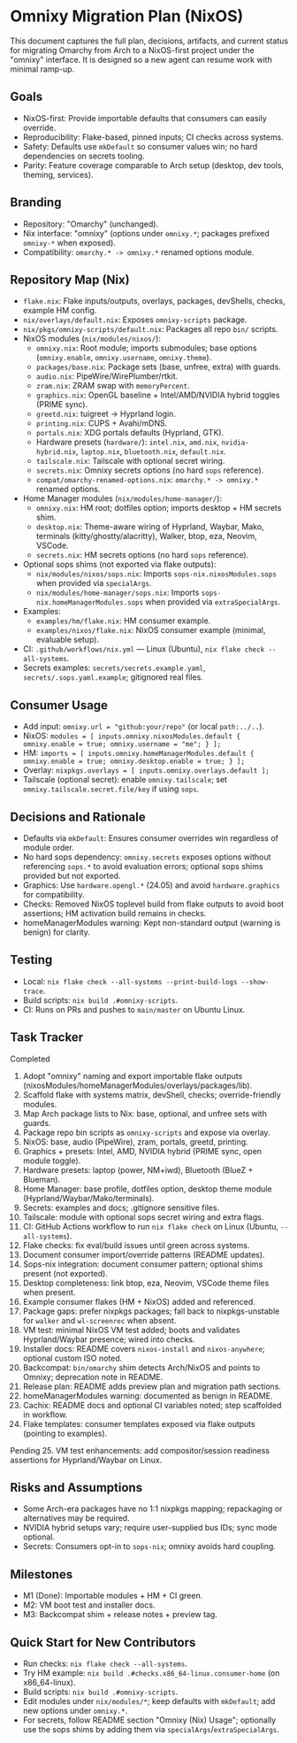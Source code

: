 # Omnixy Migration Plan (NixOS)

This document captures the full plan, decisions, artifacts, and current status for migrating Omarchy from Arch to a NixOS-first project under the "omnixy" interface. It is designed so a new agent can resume work with minimal ramp-up.

## Goals
- NixOS-first: Provide importable defaults that consumers can easily override.
- Reproducibility: Flake-based, pinned inputs; CI checks across systems.
- Safety: Defaults use `mkDefault` so consumer values win; no hard dependencies on secrets tooling.
- Parity: Feature coverage comparable to Arch setup (desktop, dev tools, theming, services).

## Branding
- Repository: "Omarchy" (unchanged).
- Nix interface: "omnixy" (options under `omnixy.*`; packages prefixed `omnixy-*` when exposed).
- Compatibility: `omarchy.* -> omnixy.*` renamed options module.

## Repository Map (Nix)
- `flake.nix`: Flake inputs/outputs, overlays, packages, devShells, checks, example HM config.
- `nix/overlays/default.nix`: Exposes `omnixy-scripts` package.
- `nix/pkgs/omnixy-scripts/default.nix`: Packages all repo `bin/` scripts.
- NixOS modules (`nix/modules/nixos/`):
  - `omnixy.nix`: Root module; imports submodules; base options (`omnixy.enable`, `omnixy.username`, `omnixy.theme`).
  - `packages/base.nix`: Package sets (base, unfree, extra) with guards.
  - `audio.nix`: PipeWire/WirePlumber/rtkit.
  - `zram.nix`: ZRAM swap with `memoryPercent`.
  - `graphics.nix`: OpenGL baseline + Intel/AMD/NVIDIA hybrid toggles (PRIME sync).
  - `greetd.nix`: tuigreet → Hyprland login.
  - `printing.nix`: CUPS + Avahi/mDNS.
  - `portals.nix`: XDG portals defaults (Hyprland, GTK).
  - Hardware presets (`hardware/`): `intel.nix`, `amd.nix`, `nvidia-hybrid.nix`, `laptop.nix`, `bluetooth.nix`, `default.nix`.
  - `tailscale.nix`: Tailscale with optional secret wiring.
  - `secrets.nix`: Omnixy secrets options (no hard `sops` reference).
  - `compat/omarchy-renamed-options.nix`: `omarchy.* -> omnixy.*` renamed options.
- Home Manager modules (`nix/modules/home-manager/`):
  - `omnixy.nix`: HM root; dotfiles option; imports desktop + HM secrets shim.
  - `desktop.nix`: Theme-aware wiring of Hyprland, Waybar, Mako, terminals (kitty/ghostty/alacritty), Walker, btop, eza, Neovim, VSCode.
  - `secrets.nix`: HM secrets options (no hard `sops` reference).
- Optional sops shims (not exported via flake outputs):
  - `nix/modules/nixos/sops.nix`: Imports `sops-nix.nixosModules.sops` when provided via `specialArgs`.
  - `nix/modules/home-manager/sops.nix`: Imports `sops-nix.homeManagerModules.sops` when provided via `extraSpecialArgs`.
- Examples:
  - `examples/hm/flake.nix`: HM consumer example.
  - `examples/nixos/flake.nix`: NixOS consumer example (minimal, evaluable setup).
- CI: `.github/workflows/nix.yml` — Linux (Ubuntu), `nix flake check --all-systems`. 
- Secrets examples: `secrets/secrets.example.yaml`, `secrets/.sops.yaml.example`; gitignored real files.

## Consumer Usage
- Add input: `omnixy.url = "github:your/repo"` (or local `path:../..`).
- NixOS: `modules = [ inputs.omnixy.nixosModules.default { omnixy.enable = true; omnixy.username = "me"; } ];`
- HM: `imports = [ inputs.omnixy.homeManagerModules.default { omnixy.enable = true; omnixy.desktop.enable = true; } ];`
- Overlay: `nixpkgs.overlays = [ inputs.omnixy.overlays.default ];`
- Tailscale (optional secret): enable `omnixy.tailscale`; set `omnixy.tailscale.secret.file/key` if using `sops`.

## Decisions and Rationale
- Defaults via `mkDefault`: Ensures consumer overrides win regardless of module order.
- No hard sops dependency: `omnixy.secrets` exposes options without referencing `sops.*` to avoid evaluation errors; optional sops shims provided but not exported.
- Graphics: Use `hardware.opengl.*` (24.05) and avoid `hardware.graphics` for compatibility.
- Checks: Removed NixOS toplevel build from flake outputs to avoid boot assertions; HM activation build remains in checks.
- homeManagerModules warning: Kept non-standard output (warning is benign) for clarity.

## Testing
- Local: `nix flake check --all-systems --print-build-logs --show-trace`.
- Build scripts: `nix build .#omnixy-scripts`.
- CI: Runs on PRs and pushes to `main/master` on Ubuntu Linux.

## Task Tracker

Completed
1. Adopt "omnixy" naming and export importable flake outputs (nixosModules/homeManagerModules/overlays/packages/lib).
2. Scaffold flake with systems matrix, devShell, checks; override-friendly modules.
3. Map Arch package lists to Nix: base, optional, and unfree sets with guards.
4. Package repo bin scripts as `omnixy-scripts` and expose via overlay.
5. NixOS: base, audio (PipeWire), zram, portals, greetd, printing.
6. Graphics + presets: Intel, AMD, NVIDIA hybrid (PRIME sync, open module toggle).
7. Hardware presets: laptop (power, NM+iwd), Bluetooth (BlueZ + Blueman).
8. Home Manager: base profile, dotfiles option, desktop theme module (Hyprland/Waybar/Mako/terminals).
9. Secrets: examples and docs; .gitignore sensitive files.
10. Tailscale: module with optional sops secret wiring and extra flags.
11. CI: GitHub Actions workflow to run `nix flake check` on Linux (Ubuntu, `--all-systems`).
12. Flake checks: fix eval/build issues until green across systems.
13. Document consumer import/override patterns (README updates).
14. Sops-nix integration: document consumer pattern; optional shims present (not exported).
15. Desktop completeness: link btop, eza, Neovim, VSCode theme files when present.
16. Example consumer flakes (HM + NixOS) added and referenced.
17. Package gaps: prefer nixpkgs packages; fall back to nixpkgs-unstable for `walker` and `wl-screenrec` when absent.
18. VM test: minimal NixOS VM test added; boots and validates Hyprland/Waybar presence; wired into checks.
19. Installer docs: README covers `nixos-install` and `nixos-anywhere`; optional custom ISO noted.
20. Backcompat: `bin/omarchy` shim detects Arch/NixOS and points to Omnixy; deprecation note in README.
21. Release plan: README adds preview plan and migration path sections.
22. homeManagerModules warning: documented as benign in README.
23. Cachix: README docs and optional CI variables noted; step scaffolded in workflow.
24. Flake templates: consumer templates exposed via flake outputs (pointing to examples).

Pending
25. VM test enhancements: add compositor/session readiness assertions for Hyprland/Waybar on Linux.

## Risks and Assumptions
- Some Arch-era packages have no 1:1 nixpkgs mapping; repackaging or alternatives may be required.
- NVIDIA hybrid setups vary; require user-supplied bus IDs; sync mode optional.
- Secrets: Consumers opt-in to `sops-nix`; omnixy avoids hard coupling.

## Milestones
- M1 (Done): Importable modules + HM + CI green.
- M2: VM boot test and installer docs.
- M3: Backcompat shim + release notes + preview tag.

## Quick Start for New Contributors
- Run checks: `nix flake check --all-systems`.
- Try HM example: `nix build .#checks.x86_64-linux.consumer-home` (on x86_64-linux).
- Build scripts: `nix build .#omnixy-scripts`.
- Edit modules under `nix/modules/*`; keep defaults with `mkDefault`; add new options under `omnixy.*`.
- For secrets, follow README section "Omnixy (Nix) Usage"; optionally use the sops shims by adding them via `specialArgs`/`extraSpecialArgs`.
